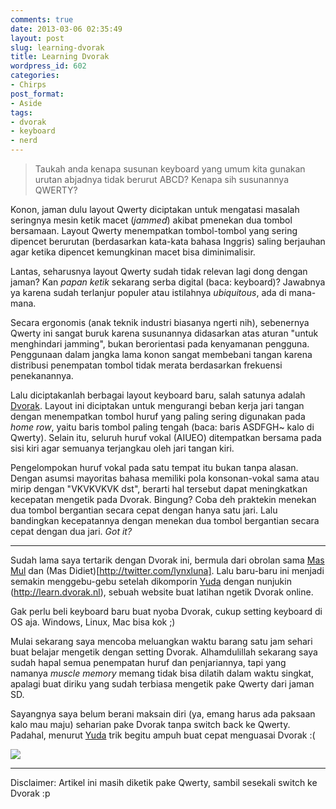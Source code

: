 ```yaml
---
comments: true
date: 2013-03-06 02:35:49
layout: post
slug: learning-dvorak
title: Learning Dvorak
wordpress_id: 602
categories:
- Chirps
post_format:
- Aside
tags:
- dvorak
- keyboard
- nerd
---
```


> Taukah anda kenapa susunan keyboard yang umum kita gunakan urutan abjadnya
> tidak berurut ABCD? Kenapa sih susunannya QWERTY?

Konon, jaman dulu layout Qwerty diciptakan untuk mengatasi masalah seringnya
mesin ketik macet (*jammed*) akibat pmenekan dua tombol bersamaan. Layout Qwerty
menempatkan tombol-tombol yang sering dipencet berurutan (berdasarkan kata-kata
bahasa Inggris) saling berjauhan agar ketika dipencet kemungkinan macet bisa 
diminimalisir.

Lantas, seharusnya layout Qwerty sudah tidak relevan lagi dong dengan jaman? 
Kan *papan ketik* sekarang serba digital (baca: keyboard)? Jawabnya ya karena
sudah terlanjur populer atau istilahnya *ubiquitous*, ada di mana-mana. 

Secara ergonomis (anak teknik industri biasanya ngerti nih), sebenernya Qwerty
ini sangat buruk karena susunannya didasarkan atas aturan "untuk menghindari 
jamming", bukan berorientasi pada kenyamanan pengguna. Penggunaan dalam jangka
lama konon sangat membebani tangan karena distribusi penempatan tombol tidak 
merata berdasarkan frekuensi penekanannya.

Lalu diciptakanlah berbagai layout keyboard baru, salah satunya adalah 
[Dvorak](https://en.wikipedia.org/wiki/Dvorak_Simplified_Keyboard).
Layout ini diciptakan untuk mengurangi beban kerja jari tangan dengan menempatkan
tombol huruf yang paling sering digunakan pada *home row*, yaitu baris tombol
paling tengah (baca: baris ASDFGH~ kalo di Qwerty). Selain itu, seluruh huruf 
vokal (AIUEO) ditempatkan bersama pada sisi kiri agar semuanya terjangkau oleh
jari tangan kiri.

Pengelompokan huruf vokal pada satu tempat itu bukan tanpa alasan. Dengan asumsi
mayoritas bahasa memiliki pola konsonan-vokal sama atau mirip dengan "VKVKVKVK dst",
berarti hal tersebut dapat meningkatkan kecepatan mengetik pada Dvorak. Bingung?
Coba deh praktekin menekan dua tombol bergantian secara cepat dengan hanya satu jari.
Lalu bandingkan kecepatannya dengan menekan dua tombol bergantian secara cepat dengan
dua jari. *Got it?*

---

Sudah lama saya tertarik dengan Dvorak ini, bermula dari obrolan sama 
[Mas Mul](http://twitter.com/mul14) dan (Mas Didiet)[http://twitter.com/lynxluna]. 
Lalu baru-baru ini menjadi semakin menggebu-gebu setelah dikomporin 
[Yuda](http://twitter.com/akuyudanta) dengan nunjukin (http://learn.dvorak.nl), 
sebuah website buat latihan ngetik Dvorak online.

Gak perlu beli keyboard baru buat nyoba Dvorak, cukup setting keyboard di OS aja.
Windows, Linux, Mac bisa kok ;)

Mulai sekarang saya mencoba meluangkan waktu barang satu jam sehari buat belajar 
mengetik dengan setting Dvorak. Alhamdulillah sekarang saya sudah hapal semua
penempatan huruf dan penjariannya, tapi yang namanya *muscle memory* memang tidak
bisa dilatih dalam waktu singkat, apalagi buat diriku yang sudah terbiasa mengetik
pake Qwerty dari jaman SD. 

Sayangnya saya belum berani maksain diri (ya, emang harus ada paksaan kalo mau maju)
seharian pake Dvorak tanpa switch back ke Qwerty. Padahal, menurut 
[Yuda](http://twitter.com/akuyudanta) trik begitu ampuh buat cepat menguasai Dvorak
:(

![](https://upload.wikimedia.org/wikipedia/commons/thumb/2/25/KB_United_States_Dvorak.svg/500px-KB_United_States_Dvorak.svg.png)


---

Disclaimer: Artikel ini masih diketik pake Qwerty, sambil sesekali switch ke Dvorak :p


